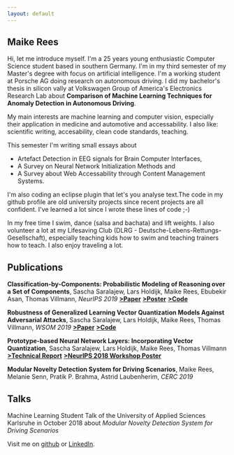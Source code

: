 ```yaml
---
layout: default
---
```


## Maike Rees
Hi, let me introduce myself. I'm a 25 years young enthusiastic Computer Science student based in southern Germany. I'm in my third semester of my Master's degree with focus on artificial intelligence. I'm a working student at Porsche AG doing research on autonomous driving. I did my bachelor's thesis in silicon vally at Volkswagen Group of America's Electronics Research Lab about **Comparison of Machine Learning Techniques for Anomaly Detection in Autonomous Driving**.

My main interests are machine learning and computer vision, especially their application in medicine and automotive and accessability. 
I also like: scientific writing, accesability, clean code standards, teaching.

This semester I'm writing small essays about
* Artefact Detection in EEG signals for Brain Computer Interfaces,
* A Survey on Neural Network Initialization Methods and
* A Survey about Web Accessability through Content Management Systems.

I'm also coding an eclipse plugin that let's you analyse text.The code in my github profile are old university projects since recent projects are all confident. I've learned a lot since I wrote these lines of code ;-)

In my free time I swim, dance (salsa and bachata) and lift weights. I also volunteer a lot at my Lifesaving Club (DLRG - Deutsche-Lebens-Rettungs-Gesellschaft), especially teaching kids how to swim and teaching trainers how to teach. I also enjoy traveling a lot.

## Publications
**Classification-by-Components: Probabilistic Modeling of Reasoning over a Set of Components**,
Sascha Saralajew, Lars Holdijk, Maike Rees, Ebubekir Asan, Thomas Villmann, _NeurIPS 2019_ 
[**>Paper**](https://papers.nips.cc/paper/8546-classification-by-components-probabilistic-modeling-of-reasoning-over-a-set-of-components.pdf)     [**>Poster**](https://www.dropbox.com/sh/f2o34nc1fvbczeu/AACyv1nnGKtJegBeZhWi949za?dl=0&preview=Poster+-+Classification+By+Components.pdf)   [**>Code**](https://github.com/saralajew/cbc_networks)


**Robustness of Generalized Learning Vector Quantization Models Against Adversarial Attacks**,
Sascha Saralajew, Lars Holdijk, Maike Rees, Thomas Villmann, _WSOM 2019_
[**>Paper**](https://arxiv.org/pdf/1902.00577.pdf)    [**>Code**](https://github.com/LarsHoldijk/robust_LVQ_models)


**Prototype-based Neural Network Layers: Incorporating Vector Quantization**, 
Sascha Saralajew, Lars Holdijk, Maike Rees, Thomas Villmann
[**>Technical Report**](https://arxiv.org/abs/1812.01214)  [**>NeurIPS 2018 Workshop Poster**](https://larsholdijk.github.io/publication/pub2018a/poster.pdf)


**Modular Novelty Detection System for Driving Scenarios**,
Maike Rees, Melanie Senn, Pratik P. Brahma, Astrid Laubenherim, _CERC 2019_

## Talks
Machine Learning Student Talk of the University of Applied Sciences Karlsruhe in October 2018 about _Modular Novelty Detection System for Driving Scenarios_



Visit me on [github](https://github.com/maikefer) or [LinkedIn](https://www.linkedin.com/in/maike-rees-8b6103150).

